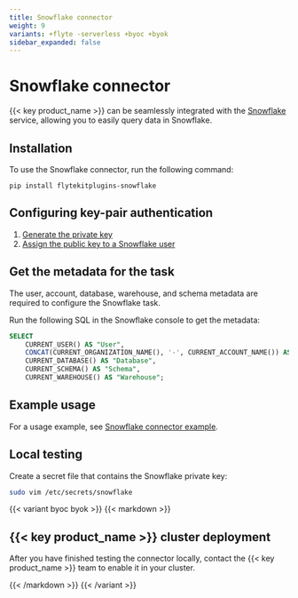 ```yaml
---
title: Snowflake connector
weight: 9
variants: +flyte -serverless +byoc +byok
sidebar_expanded: false
---
```


# Snowflake connector

{{< key product_name >}} can be seamlessly integrated with the [Snowflake](https://www.snowflake.com) service,
allowing you to easily query data in Snowflake.

## Installation

To use the Snowflake connector, run the following command:

```
pip install flytekitplugins-snowflake
```

## Configuring key-pair authentication
1. [Generate the private key](https://docs.snowflake.com/en/user-guide/key-pair-auth#generate-the-private-key)
2. [Assign the public key to a Snowflake user](https://docs.snowflake.com/en/user-guide/key-pair-auth#assign-the-public-key-to-a-snowflake-user)

## Get the metadata for the task
The user, account, database, warehouse, and schema metadata are required to configure the Snowflake task.

Run the following SQL in the Snowflake console to get the metadata:

```sql
SELECT
    CURRENT_USER() AS "User",
    CONCAT(CURRENT_ORGANIZATION_NAME(), '-', CURRENT_ACCOUNT_NAME()) AS "Account",
    CURRENT_DATABASE() AS "Database",
    CURRENT_SCHEMA() AS "Schema",
    CURRENT_WAREHOUSE() AS "Warehouse";
```

## Example usage

For a usage example, see [Snowflake connector example](./snowflake-connector-example).

## Local testing

Create a secret file that contains the Snowflake private key:

```bash
sudo vim /etc/secrets/snowflake
```

{{< variant byoc byok >}}
{{< markdown >}}

## {{< key product_name >}} cluster deployment

After you have finished testing the connector locally, contact the {{< key product_name >}} team to enable it in your cluster.

{{< /markdown >}}
{{< /variant >}}

